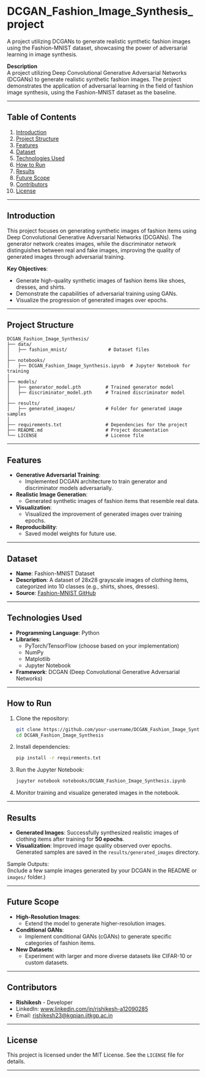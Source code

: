 # DCGAN_Fashion_Image_Synthesis_project
A project utilizing DCGANs to generate realistic synthetic fashion images using the Fashion-MNIST dataset, showcasing the power of adversarial learning in image synthesis.

**Description**  
A project utilizing Deep Convolutional Generative Adversarial Networks (DCGANs) to generate realistic synthetic fashion images. The project demonstrates the application of adversarial learning in the field of fashion image synthesis, using the Fashion-MNIST dataset as the baseline.

---

## **Table of Contents**
1. [Introduction](#introduction)
2. [Project Structure](#project-structure)
3. [Features](#features)
4. [Dataset](#dataset)
5. [Technologies Used](#technologies-used)
6. [How to Run](#how-to-run)
7. [Results](#results)
8. [Future Scope](#future-scope)
9. [Contributors](#contributors)
10. [License](#license)

---

## **Introduction**

This project focuses on generating synthetic images of fashion items using Deep Convolutional Generative Adversarial Networks (DCGANs). The generator network creates images, while the discriminator network distinguishes between real and fake images, improving the quality of generated images through adversarial training.

**Key Objectives**:
- Generate high-quality synthetic images of fashion items like shoes, dresses, and shirts.
- Demonstrate the capabilities of adversarial training using GANs.
- Visualize the progression of generated images over epochs.

---

## **Project Structure**

```plaintext
DCGAN_Fashion_Image_Synthesis/
├── data/
│   ├── fashion_mnist/               # Dataset files
│
├── notebooks/
│   ├── DCGAN_Fashion_Image_Synthesis.ipynb  # Jupyter Notebook for training
│
├── models/
│   ├── generator_model.pth         # Trained generator model
│   ├── discriminator_model.pth     # Trained discriminator model
│
├── results/
│   ├── generated_images/           # Folder for generated image samples
│
├── requirements.txt                # Dependencies for the project
├── README.md                       # Project documentation
└── LICENSE                         # License file
```

---

## **Features**

- **Generative Adversarial Training**: 
  - Implemented DCGAN architecture to train generator and discriminator models adversarially.
- **Realistic Image Generation**:
  - Generated synthetic images of fashion items that resemble real data.
- **Visualization**:
  - Visualized the improvement of generated images over training epochs.
- **Reproducibility**:
  - Saved model weights for future use.

---

## **Dataset**

- **Name**: Fashion-MNIST Dataset  
- **Description**: A dataset of 28x28 grayscale images of clothing items, categorized into 10 classes (e.g., shirts, shoes, dresses).  
- **Source**: [Fashion-MNIST GitHub](https://github.com/zalandoresearch/fashion-mnist)

---

## **Technologies Used**

- **Programming Language**: Python  
- **Libraries**:
  - PyTorch/TensorFlow (choose based on your implementation)
  - NumPy
  - Matplotlib
  - Jupyter Notebook
- **Framework**: DCGAN (Deep Convolutional Generative Adversarial Networks)

---

## **How to Run**

1. Clone the repository:
   ```bash
   git clone https://github.com/your-username/DCGAN_Fashion_Image_Synthesis.git
   cd DCGAN_Fashion_Image_Synthesis
   ```

2. Install dependencies:
   ```bash
   pip install -r requirements.txt
   ```

3. Run the Jupyter Notebook:
   ```bash
   jupyter notebook notebooks/DCGAN_Fashion_Image_Synthesis.ipynb
   ```

4. Monitor training and visualize generated images in the notebook.

---

## **Results**

- **Generated Images**: Successfully synthesized realistic images of clothing items after training for **50 epochs**.
- **Visualization**: Improved image quality observed over epochs. Generated samples are saved in the `results/generated_images` directory.

Sample Outputs:  
(Include a few sample images generated by your DCGAN in the README or `images/` folder.)

---

## **Future Scope**

- **High-Resolution Images**:
  - Extend the model to generate higher-resolution images.
- **Conditional GANs**:
  - Implement conditional GANs (cGANs) to generate specific categories of fashion items.
- **New Datasets**:
  - Experiment with larger and more diverse datasets like CIFAR-10 or custom datasets.

---

## **Contributors**

- **Rishikesh** - Developer
- LinkedIn: www.linkedin.com/in/rishikesh-a12090285
- Email: rishikesh23@kgpian.iitkgp.ac.in


---

## **License**

This project is licensed under the MIT License. See the `LICENSE` file for details.

---
